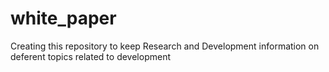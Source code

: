# white_paper
Creating this repository to keep Research and Development information on deferent topics related to development
